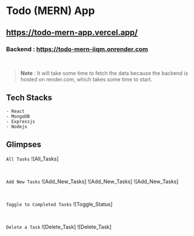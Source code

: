 # **Todo (MERN) App**

## **https://todo-mern-app.vercel.app/**

### Backend : https://todo-mern-iiqm.onrender.com

<br/>

> **Note** : It will take some time to fetch the data because the backend is hosted on render.com, which takes some time to start.

## Tech Stacks

    - React
    - MongoDB
    - Expressjs
    - Nodejs

## Glimpses

`All Tasks`
![All_Tasks]

<br/>

`Add New Tasks`
![Add_New_Tasks]
![Add_New_Tasks]
![Add_New_Tasks]

<br/>

`Toggle to Completed Tasks`
![Toggle_Status]

<br/>

`Delete a Task`
![Delete_Task]
![Delete_Task]
